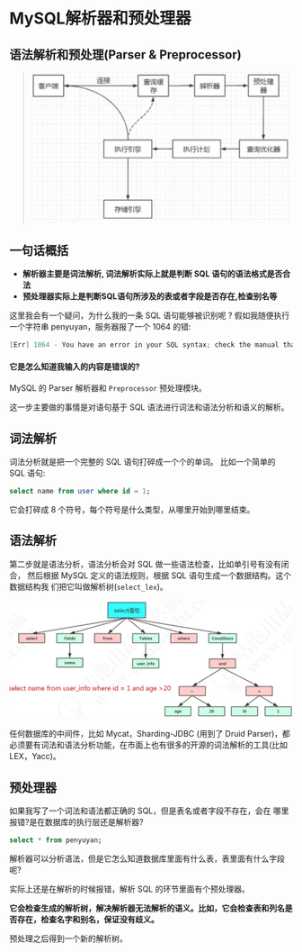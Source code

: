 #  MySQL解析器和预处理器

##  语法解析和预处理(Parser & Preprocessor)

> ![image-20200817085839538](../../../assets/image-20200817085839538.png)

## 一句话概括

- **解析器主要是词法解析, 词法解析实际上就是判断 SQL 语句的语法格式是否合法**
- **预处理器实际上是判断SQL语句所涉及的表或者字段是否存在,检查别名等**

这里我会有一个疑问，为什么我的一条 SQL 语句能够被识别呢 ? 假如我随便执行一个字符串 penyuyan，服务器报了一个 1064 的错:

```java
[Err] 1064 - You have an error in your SQL syntax; check the manual that corresponds to your MySQL server version for the right syntax to use near 'penyuyan' at line 1
```

#### 它是怎么知道我输入的内容是错误的?

 MySQL 的 Parser 解析器和 `Preprocessor` 预处理模块。

这一步主要做的事情是对语句基于 SQL 语法进行词法和语法分析和语义的解析。

## 词法解析

词法分析就是把一个完整的 SQL 语句打碎成一个个的单词。 比如一个简单的 SQL 语句:

```sql
select name from user where id = 1;
```

它会打碎成 8 个符号，每个符号是什么类型，从哪里开始到哪里结束。

## 语法解析

第二步就是语法分析，语法分析会对 SQL 做一些语法检查，比如单引号有没有闭合， 然后根据 MySQL 定义的语法规则，根据 SQL 语句生成一个数据结构。这个数据结构我 们把它叫做解析树(`select_lex`)。

![image-20200313195624926](../../../assets/image-20200313195624926.png)

任何数据库的中间件，比如 Mycat，Sharding-JDBC (用到了 Druid Parser)，都必须要有词法和语法分析功能，在市面上也有很多的开源的词法解析的工具(比如 LEX，Yacc)。

## 预处理器

如果我写了一个词法和语法都正确的 SQL，但是表名或者字段不存在，会在 哪里报错?是在数据库的执行层还是解析器?

```sql
select * from penyuyan;
```

解析器可以分析语法，但是它怎么知道数据库里面有什么表，表里面有什么字段呢? 

实际上还是在解析的时候报错，解析 SQL 的环节里面有个预处理器。 

**它会检查生成的解析树，解决解析器无法解析的语义。比如，它会检查表和列名是否存在，检查名字和别名，保证没有歧义。**

预处理之后得到一个新的解析树。

#### 